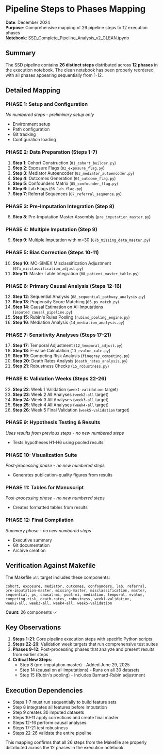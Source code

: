 # Pipeline Steps to Phases Mapping

**Date**: December 2024  
**Purpose**: Comprehensive mapping of 26 pipeline steps to 12 execution phases  
**Notebook**: SSD_Complete_Pipeline_Analysis_v2_CLEAN.ipynb

## Summary

The SSD pipeline contains **26 distinct steps** distributed across **12 phases** in the execution notebook. The clean notebook has been properly reordered with all phases appearing sequentially from 1-12.

## Detailed Mapping

### PHASE 1: Setup and Configuration
*No numbered steps - preliminary setup only*
- Environment setup
- Path configuration  
- Git tracking
- Configuration loading

### PHASE 2: Data Preparation (Steps 1-7)
1. **Step 1**: Cohort Construction (`01_cohort_builder.py`)
2. **Step 2**: Exposure Flags (`02_exposure_flag.py`)
3. **Step 3**: Mediator Autoencoder (`03_mediator_autoencoder.py`)
4. **Step 4**: Outcomes Generation (`04_outcome_flag.py`)
5. **Step 5**: Confounders Matrix (`05_confounder_flag.py`)
6. **Step 6**: Lab Flags (`06_lab_flag.py`)
7. **Step 7**: Referral Sequences (`07_referral_sequence.py`)

### PHASE 3: Pre-Imputation Integration (Step 8)
8. **Step 8**: Pre-Imputation Master Assembly (`pre_imputation_master.py`)

### PHASE 4: Multiple Imputation (Step 9)
9. **Step 9**: Multiple Imputation with m=30 (`07b_missing_data_master.py`)

### PHASE 5: Bias Correction (Steps 10-11)
10. **Step 10**: MC-SIMEX Misclassification Adjustment (`07a_misclassification_adjust.py`)
11. **Step 11**: Master Table Integration (`08_patient_master_table.py`)

### PHASE 6: Primary Causal Analysis (Steps 12-16)
12. **Step 12**: Sequential Analysis (`08_sequential_pathway_analysis.py`)
13. **Step 13**: Propensity Score Matching (`05_ps_match.py`)
14. **Step 14**: Causal Estimation on All Imputations (`imputed_causal_pipeline.py`)
15. **Step 15**: Rubin's Rules Pooling (`rubins_pooling_engine.py`)
16. **Step 16**: Mediation Analysis (`14_mediation_analysis.py`)

### PHASE 7: Sensitivity Analyses (Steps 17-21)
17. **Step 17**: Temporal Adjustment (`12_temporal_adjust.py`)
18. **Step 18**: E-value Calculation (`13_evalue_calc.py`)
19. **Step 19**: Competing Risk Analysis (`finegray_competing.py`)
20. **Step 20**: Death Rates Analysis (`death_rates_analysis.py`)
21. **Step 21**: Robustness Checks (`15_robustness.py`)

### PHASE 8: Validation Weeks (Steps 22-26)
22. **Step 22**: Week 1 Validation (`week1-validation` target)
23. **Step 23**: Week 2 All Analyses (`week2-all` target)
24. **Step 24**: Week 3 All Analyses (`week3-all` target)
25. **Step 25**: Week 4 All Analyses (`week4-all` target)
26. **Step 26**: Week 5 Final Validation (`week5-validation` target)

### PHASE 9: Hypothesis Testing & Results
*Uses results from previous steps - no new numbered steps*
- Tests hypotheses H1-H6 using pooled results

### PHASE 10: Visualization Suite
*Post-processing phase - no new numbered steps*
- Generates publication-quality figures from results

### PHASE 11: Tables for Manuscript
*Post-processing phase - no new numbered steps*
- Creates formatted tables from results

### PHASE 12: Final Compilation
*Summary phase - no new numbered steps*
- Executive summary
- Git documentation
- Archive creation

## Verification Against Makefile

The Makefile `all` target includes these components:
```
cohort, exposure, mediator, outcomes, confounders, lab, referral,
pre-imputation-master, missing-master, misclassification, master,
sequential, ps, causal-mi, pool-mi, mediation, temporal, evalue,
competing-risk, death-rates, robustness, week1-validation,
week2-all, week3-all, week4-all, week5-validation
```

**Count**: 26 components ✓

## Key Observations

1. **Steps 1-21**: Core pipeline execution steps with specific Python scripts
2. **Steps 22-26**: Validation week targets that run comprehensive test suites
3. **Phases 9-12**: Post-processing phases that analyze and present results from earlier steps
4. **Critical New Steps**: 
   - Step 8 (pre-imputation master) - Added June 29, 2025
   - Step 14 (causal on all imputations) - Runs on all 30 datasets
   - Step 15 (Rubin's pooling) - Includes Barnard-Rubin adjustment

## Execution Dependencies

- Steps 1-7 must run sequentially to build feature sets
- Step 8 integrates all features before imputation
- Step 9 creates 30 imputed datasets
- Steps 10-11 apply corrections and create final master
- Steps 12-16 perform causal analyses
- Steps 17-21 test robustness
- Steps 22-26 validate the entire pipeline

This mapping confirms that all 26 steps from the Makefile are properly distributed across the 12 phases in the execution notebook.